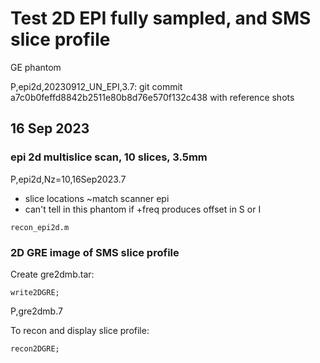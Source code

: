 # Test 2D EPI fully sampled, and SMS slice profile

GE phantom

P,epi2d,20230912_UN_EPI,3.7:
git commit a7c0b0feffd8842b2511e80b8d76e570f132c438
with reference shots

## 16 Sep 2023

### epi 2d multislice scan, 10 slices, 3.5mm

P,epi2d,Nz=10,16Sep2023.7

- slice locations ~match scanner epi
- can't tell in this phantom if +freq produces offset in S or I

```
recon_epi2d.m
```


### 2D GRE image of SMS slice profile

Create gre2dmb.tar:
```
write2DGRE;
```

P,gre2dmb.7

To recon and display slice profile:
```
recon2DGRE;
```


